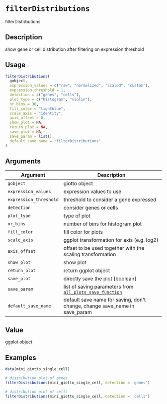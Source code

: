 # `filterDistributions`

filterDistributions


## Description

show gene or cell distribution after filtering on expression threshold


## Usage

```r
filterDistributions(
  gobject,
  expression_values = c("raw", "normalized", "scaled", "custom"),
  expression_threshold = 1,
  detection = c("genes", "cells"),
  plot_type = c("histogram", "violin"),
  nr_bins = 30,
  fill_color = "lightblue",
  scale_axis = "identity",
  axis_offset = 0,
  show_plot = NA,
  return_plot = NA,
  save_plot = NA,
  save_param = list(),
  default_save_name = "filterDistributions"
)
```


## Arguments

Argument      |Description
------------- |----------------
`gobject`     |     giotto object
`expression_values`     |     expression values to use
`expression_threshold`     |     threshold to consider a gene expressed
`detection`     |     consider genes or cells
`plot_type`     |     type of plot
`nr_bins`     |     number of bins for histogram plot
`fill_color`     |     fill color for plots
`scale_axis`     |     ggplot transformation for axis (e.g. log2)
`axis_offset`     |     offset to be used together with the scaling transformation
`show_plot`     |     show plot
`return_plot`     |     return ggplot object
`save_plot`     |     directly save the plot [boolean]
`save_param`     |     list of saving parameters from [`all_plots_save_function`](#allplotssavefunction)
`default_save_name`     |     default save name for saving, don't change, change save_name in save_param


## Value

ggplot object


## Examples

```r
data(mini_giotto_single_cell)

# distribution plot of genes
filterDistributions(mini_giotto_single_cell, detection = 'genes')

# distribution plot of cells
filterDistributions(mini_giotto_single_cell, detection = 'cells')
```



